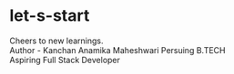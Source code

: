 # let-s-start
Cheers to new learnings. 
<br>
Author -  Kanchan Anamika Maheshwari
Persuing B.TECH
<br>
 Aspiring Full Stack Developer
<br>
